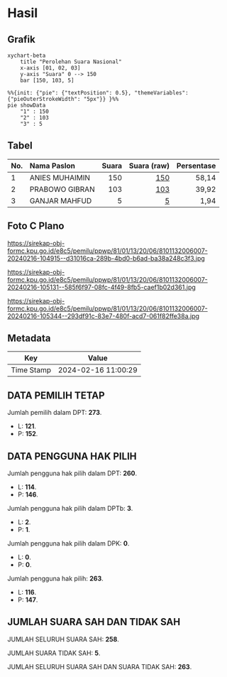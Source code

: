# Hasil

## Grafik

```mermaid
xychart-beta
    title "Perolehan Suara Nasional"
    x-axis [01, 02, 03]
    y-axis "Suara" 0 --> 150
    bar [150, 103, 5]
```

```mermaid
%%{init: {"pie": {"textPosition": 0.5}, "themeVariables": {"pieOuterStrokeWidth": "5px"}} }%%
pie showData
    "1" : 150
    "2" : 103
    "3" : 5
```

## Tabel

| No. | Nama Paslon    | Suara | Suara (raw) | Persentase |
|:--- |:-------------- | -----:| -----------:| ----------:|
| 1   | ANIES MUHAIMIN | 150   | [150][p-1]  | 58,14      |
| 2   | PRABOWO GIBRAN | 103   | [103][p-2]  | 39,92      |
| 3   | GANJAR MAHFUD  | 5     | [5][p-3]    | 1,94       |


[p-1]: https://github.com/gigit-pemilu/pemilu-2024/blob/main/pilpres/hitung-suara/sub/81-maluku/sub/01-maluku-tengah/sub/13-pulau-haruku/sub/2006-rohomoni/sub/007-tps/sub/paslon-1.txt
[p-2]: https://github.com/gigit-pemilu/pemilu-2024/blob/main/pilpres/hitung-suara/sub/81-maluku/sub/01-maluku-tengah/sub/13-pulau-haruku/sub/2006-rohomoni/sub/007-tps/sub/paslon-2.txt
[p-3]: https://github.com/gigit-pemilu/pemilu-2024/blob/main/pilpres/hitung-suara/sub/81-maluku/sub/01-maluku-tengah/sub/13-pulau-haruku/sub/2006-rohomoni/sub/007-tps/sub/paslon-3.txt

## Foto C Plano

https://sirekap-obj-formc.kpu.go.id/e8c5/pemilu/ppwp/81/01/13/20/06/8101132006007-20240216-104915--d31016ca-289b-4bd0-b6ad-ba38a248c3f3.jpg

https://sirekap-obj-formc.kpu.go.id/e8c5/pemilu/ppwp/81/01/13/20/06/8101132006007-20240216-105131--585f6f97-08fc-4f49-8fb5-caef1b02d361.jpg

https://sirekap-obj-formc.kpu.go.id/e8c5/pemilu/ppwp/81/01/13/20/06/8101132006007-20240216-105344--293df91c-83e7-480f-acd7-061f82ffe38a.jpg


## Metadata

| Key        | Value               |
| ---------- | ------------------- |
| Time Stamp | 2024-02-16 11:00:29 |


## DATA PEMILIH TETAP

Jumlah pemilih dalam DPT: **273**.
 * L: **121**.
 * P: **152**.

## DATA PENGGUNA HAK PILIH

Jumlah pengguna hak pilih dalam DPT: **260**.
 * L: **114**.
 * P: **146**.

Jumlah pengguna hak pilih dalam DPTb: **3**.
 * L: **2**.
 * P: **1**.

Jumlah pengguna hak pilih dalam DPK: **0**.
 * L: **0**.
 * P: **0**.

Jumlah pengguna hak pilih: **263**.
 * L: **116**.
 * P: **147**.

## JUMLAH SUARA SAH DAN TIDAK SAH

JUMLAH SELURUH SUARA SAH: **258**.

JUMLAH SUARA TIDAK SAH: **5**.

JUMLAH SELURUH SUARA SAH DAN SUARA TIDAK SAH: **263**.


